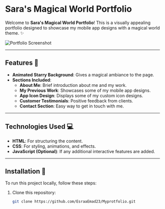 # Sara's Magical World Portfolio

Welcome to **Sara's Magical World Portfolio**! This is a visually appealing portfolio designed to showcase my mobile app designs with a magical world theme. ✨

![Portfolio Screenshot](https://drive.google.com/file/d/11dYm7zcHaYzzm4KNIwKxdtc5UYuJBYBJ/view?usp=drive_link)

---

## Features 🌟

- **Animated Starry Background**: Gives a magical ambiance to the page.
- **Sections Included**:
  - **About Me**: Brief introduction about me and my work.
  - **My Previous Work**: Showcases some of my mobile app designs.
  - **App Icon Design**: Displays some of my custom icon designs.
  - **Customer Testimonials**: Positive feedback from clients.
  - **Contact Section**: Easy way to get in touch with me.

---

## Technologies Used 💻

- **HTML**: For structuring the content.
- **CSS**: For styling, animations, and effects.
- **JavaScript (Optional)**: If any additional interactive features are added.

---

## Installation 🔧

To run this project locally, follow these steps:

1. Clone this repository:
   ```bash
   git clone https://github.com/EsraaEmad23/Myprotfolio.git
